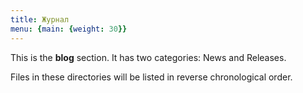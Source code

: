 ```yaml
---
title: Журнал
menu: {main: {weight: 30}}
---
```


This is the **blog** section. It has two categories: News and Releases.

Files in these directories will be listed in reverse chronological order.
